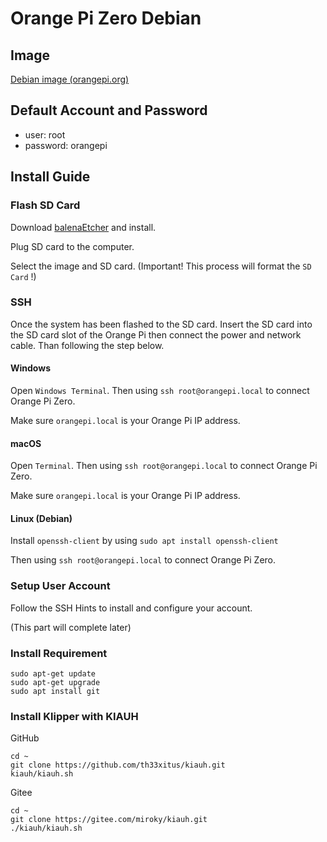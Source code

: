 # Orange Pi Zero Debian

## Image

[Debian image (orangepi.org)](http://www.orangepi.org/downloadresources/orangepizero_zerolts/2020-01-16/orangepizerolts_fb522ee7a3641224c632.html)

## Default Account and Password

- user: root
- password: orangepi 

## Install Guide

### Flash SD Card

Download [balenaEtcher](https://www.balena.io/etcher/) and install.

Plug SD card to the computer.

Select the image and SD card. (Important! This process will format the `SD Card` !)

### SSH

Once the system has been flashed to the SD card. Insert the SD card into the SD card slot of the Orange Pi then connect the power and network cable. Than following the step below.

#### Windows

Open `Windows Terminal`. Then using `ssh root@orangepi.local` to connect Orange Pi Zero. 

Make sure `orangepi.local` is your Orange Pi IP address.

#### macOS

Open `Terminal`. Then using `ssh root@orangepi.local` to connect Orange Pi Zero.

Make sure `orangepi.local` is your Orange Pi IP address.

#### Linux (Debian)

Install `openssh-client` by using `sudo apt install openssh-client`

Then using `ssh root@orangepi.local` to connect Orange Pi Zero.

### Setup User Account

Follow the SSH Hints to install and configure your account. 

(This part will complete later)

### Install Requirement

```shell
sudo apt-get update
sudo apt-get upgrade
sudo apt install git
```

### Install Klipper with KIAUH

GitHub

```shell
cd ~
git clone https://github.com/th33xitus/kiauh.git
kiauh/kiauh.sh
```

Gitee 

```shell
cd ~
git clone https://gitee.com/miroky/kiauh.git
./kiauh/kiauh.sh
```
